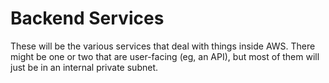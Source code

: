 # Backend Services

These will be the various services that deal with things inside AWS. There might be one or two that are user-facing (eg, an API), but most of them will just be in an internal private subnet.
